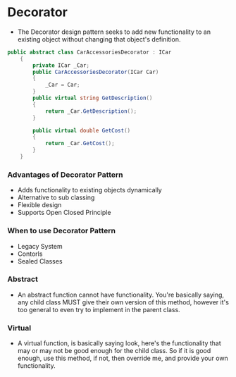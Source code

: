 # Decorator
* The Decorator design pattern seeks to add new functionality to an existing object 
without changing that object's definition.

```C#
public abstract class CarAccessoriesDecorator : ICar
    {
        private ICar _Car;
        public CarAccessoriesDecorator(ICar Car)
        {
            _Car = Car;
        }
        public virtual string GetDescription()
        {
            return _Car.GetDescription();
        }

        public virtual double GetCost()
        {
            return _Car.GetCost();
        }
    }
```


### Advantages of Decorator Pattern
* Adds functionality to existing objects dynamically
* Alternative to sub classing
* Flexible design
* Supports Open Closed Principle
### When to use Decorator Pattern
* Legacy System
* Contorls
* Sealed Classes

### Abstract
* An abstract function cannot have functionality. 
You're basically saying, any child class MUST give their 
own version of this method, however it's too general to even try to implement in the parent class.

### Virtual
* A virtual function, is basically saying look, here's the functionality 
that may or may not be good enough for the child class. 
So if it is good enough, use this method, if not, 
then override me, and provide your own functionality.